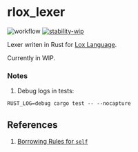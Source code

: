 # rlox_lexer

![workflow](https://github.com/dasunpubudumal/rlox_lexer/actions/workflows/rust.yml/badge.svg)
[![stability-wip](https://img.shields.io/badge/stability-wip-lightgrey.svg)](https://github.com/mkenney/software-guides/blob/master/STABILITY-BADGES.md#work-in-progress)

Lexer writen in Rust for [Lox Language](https://craftinginterpreters.com/).

Currently in WIP.

### Notes

1. Debug logs in tests: 

```shell
RUST_LOG=debug cargo test -- --nocapture
```

## References

1. [Borrowing Rules for `self`](https://users.rust-lang.org/t/borrowing-rules-about-self/69451/2)
